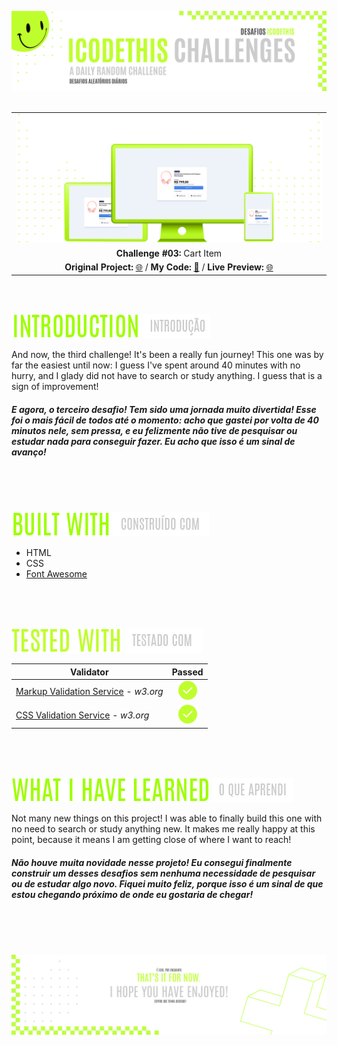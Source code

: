 ![A pretty README header](./assets/Readme-files/Readme-Header.png)
<br />
<br />

|         |               
| :-------------:|
| ![Challenge #3](./assets/Readme-files/Readme-Mockup.png)  |
| **Challenge #03:** Cart Item   | 
| **Original Project:** [🌐](https://uidesigndaily.com/posts/figma-product-info-ui-design-card-day-1575) / **My Code:** [📄](https://github.com/malunaridev/Challenges-iCodeThis/tree/master/3-cart-item) / **Live Preview:** [🌐](https://challenges-ict-3-cart-item.netlify.app/)  

<br />
<br />

![Introduction](./assets/Readme-files/Readme-Introduction.png) ![Introdução](./assets/Readme-files/Readme-Introducao.png)

And now, the third challenge! It's been a really fun journey!
This one was by far the easiest until now: I guess I've spent around 40 minutes with no hurry, and I glady did not have to search or study anything. I guess that is a sign of improvement! 
##### E agora, o terceiro desafio! Tem sido uma jornada muito divertida! Esse foi o mais fácil de todos até o momento: acho que gastei por volta de 40 minutos nele, sem pressa, e eu felizmente não tive de pesquisar ou estudar nada para conseguir fazer. Eu acho que isso é um sinal de avanço!

<br />
<br />
<br />

![Built with](./assets/Readme-files/Readme-Built-with.png) ![Construído com](./assets/Readme-files/Readme-Construido-com.png)

- HTML
- CSS
- [Font Awesome](https://fontawesome.com/)

<br />
<br />
<br />

![Tested with](./assets/Readme-files/Readme-Tested-with.png) ![Testado com](./assets/Readme-files/Readme-Testado-com.png)

|  Validator  | Passed |
| ------------- | :-------------: |
|[Markup Validation Service](https://validator.w3.org/) - <em>w3.org</em> | ![Done](./assets/Readme-files/Readme-Done.png)  |
|[CSS Validation Service](https://jigsaw.w3.org/css-validator/) - <em>w3.org</em> | ![Done](./assets/Readme-files/Readme-Done.png)  |

<br />
<br />
<br />

![What I have learned](./assets/Readme-files/Readme-What-I-have-learned.png) ![O que aprendi](./assets/Readme-files/Readme-O-que-aprendi.png)

Not many new things on this project! I was able to finally build this one with no need to search or study anything new. It makes me really happy at this point, because it means I am getting close of where I want to reach!

##### Não houve muita novidade nesse projeto! Eu consegui finalmente construir um desses desafios sem nenhuma necessidade de pesquisar ou de estudar algo novo. Fiquei muito feliz, porque isso é um sinal de que estou chegando próximo de onde eu gostaria de chegar!

<br />
<br />
<br />


![A pretty README footer](./assets/Readme-files/Readme-Footer.png)
